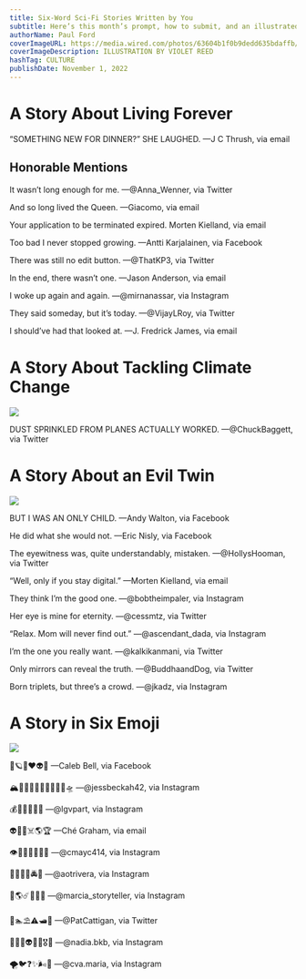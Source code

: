 ```yaml
---
title: Six-Word Sci-Fi Stories Written by You
subtitle: Here’s this month’s prompt, how to submit, and an illustrated archive of past favorites.
authorName: Paul Ford
coverImageURL: https://media.wired.com/photos/63604b1f0b9dedd635bdaffb/master/w_1600,c_limit/IMG_1868.JPG
coverImageDescription: ILLUSTRATION BY VIOLET REED
hashTag: CULTURE
publishDate: November 1, 2022
---
```


# A Story About Living Forever

“SOMETHING NEW FOR DINNER?” SHE LAUGHED. —J C Thrush, via email

## Honorable Mentions

It wasn’t long enough for me. —@Anna_Wenner, via Twitter

And so long lived the Queen. —Giacomo, via email

Your application to be terminated expired. Morten Kielland, via email

Too bad I never stopped growing. —Antti Karjalainen, via Facebook

There was still no edit button. —@ThatKP3, via Twitter

In the end, there wasn’t one. —Jason Anderson, via email

I woke up again and again. —@mirnanassar, via Instagram

They said someday, but it’s today. —@VijayLRoy, via Twitter

I should’ve had that looked at. —J. Fredrick James, via email

# A Story About Tackling Climate Change

![](https://media.wired.com/photos/633c5b4d5a49457c993f532b/master/w_1600,c_limit/IMG_1827%20(1).JPG)

DUST SPRINKLED FROM PLANES ACTUALLY WORKED. —@ChuckBaggett, via Twitter

# A Story About an Evil Twin

![](https://media.wired.com/photos/631121ea4651cadb9cefacb2/master/w_1600,c_limit/IMG_1634.JPG)

BUT I WAS AN ONLY CHILD. —Andy Walton, via Facebook

He did what she would not. —Eric Nisly, via Facebook

The eyewitness was, quite understandably, mistaken. —@HollysHooman, via Twitter

“Well, only if you stay digital.” —Morten Kielland, via email

They think I’m the good one. —@bobtheimpaler, via Instagram

Her eye is mine for eternity. —@cessmtz, via Twitter

“Relax. Mom will never find out.” —@ascendant_dada, via Instagram

I’m the one you really want. —@kalkikanmani, via Twitter

Only mirrors can reveal the truth. —@BuddhaandDog, via Twitter

Born triplets, but three’s a crowd. —@jkadz, via Instagram

# A Story in Six Emoji

![](https://media.wired.com/photos/62e81c057a001043e79324b8/master/w_1600,c_limit/violet-reed-1.JPG)

🚀🪐🧑❤️👽🥂 —Caleb Bell, via Facebook

🏔🏃‍♀️🏃🏻‍♂️🏃🏽‍♀️🦑🛸 —@jessbeckah42, via Instagram

💰🏹🦄💋🐸🤴 —@lgvpart, via Instagram

👽🤮🦠☠️🌎🏆 —Ché Graham, via email

👁🤜🧜‍♂️🌊🔱😵 —@cmayc414, via Instagram

💎🏃👮🚗🚔💥 —@aotrivera, via Instagram

🦕🌎☄️🐒🤡🤖 —@marcia_storyteller, via Instagram

🦈🏊⛱️⚠️🛥️🌠 —@PatCattigan, via Twitter

🚀👨‍🚀👽👩‍🔬🎖🍾 —@nadia.bkb, via Instagram

🌪🐦❓✨🌬🌺 —@cva.maria, via Instagram